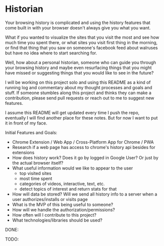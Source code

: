 # Historian

Your browsing history is complicated and using the history features that
come built in with your browser doesn't always give you what you want.

What if you wanted to visualize the sites that you visit the most and see how much time you spent there, or what sites you visit first thing in the morning, or find that thing that you saw on someone's facebook feed about walruses but have no idea where to start searching for.

Well, how about a personal historian, someone who can guide you through your browsing history and maybe even resurfacing things that you might have missed or suggesting things that you would like to see in the future?

I will be working on this project solo and using this README as a kind of running log and commentary about my thought processes and goals and stuff. If someone stumbles along this project and thinks they can make a contribution, please send pull requests or reach out to me to suggest new features.

I assume this README will get updated every time I push the repo, eventually I will find another place for these notes. But for now I want to put it in front of my face.

Initial Features and Goals:

- Chrome Extension / Web App / Cross-Platform App for Chrome / PWA
- Research if a web page has access to chrome's history api besides for extensions
- How does history work? Does it go by logged in Google User? Or just by the actual browser itself?
- What useful information would we like to appear to the user
  - top visited sites
  - most time spent
  - categories of videos, interactive, text, etc.
  - detect topics of interest and return stats for that
- How will data be stored? Will we send all history info to a server when a user authorizes/installs or visits page
- What is the MVP of this being useful to someone?
- How will we handle the authorization/permissions?
- How often will I contribute to this project?
- What technologies/libraries should be used?

DONE:


TODO:
